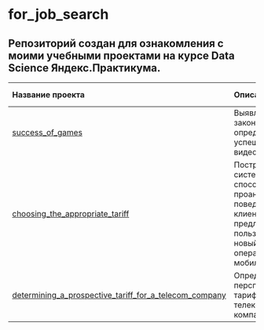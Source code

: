 # for_job_search
## Репозиторий создан для ознакомления с моими учебными проектами на курсе Data Science Яндекс.Практикума.

|Название проекта|Описание|Используемые библиотеки|
|:---|:---|:---|
|[success_of_games](success_of_games)|Выявление закономерностей, определяющих успешность видеоигр.|*pandas, numpy, math, matplotlib, scipy, seaborn*|
|[choosing_the_appropriate_tariff](choosing_the_appropriate_tariff)|Построение системы, способную проанализировать поведение клиентов и предложить пользователям новый тариф оператора мобильной связи.|*pandas, numpy, matplotlib, scikit-learn*|
|[determining_a_prospective_tariff_for_a_telecom_company](determining_a_prospective_tariff_for_a_telecom_company.ipynb)|Определение перспективного тарифа для телеком компании.|*pandas, numpy, matplotlib, scipy, math*|
